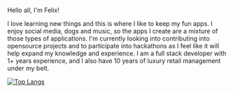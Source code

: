 Hello all, I'm Felix! 

I love learning new things and this is where I like to keep my fun apps. I enjoy social media, dogs and music, so the apps I create are a mixture of those types of applications. 
I'm currently looking into contributing into opensource projects and to participate into hackathons as I feel like it will help expand my knowledge and experience. 
I am a full stack developer with 1+ years experience, and I also have 10 years of luxury retail management under my belt. 

[![Top Langs](https://github-readme-stats.vercel.app/api/top-langs/?username=felixlaii)](https://github.com/anuraghazra/github-readme-stats)

